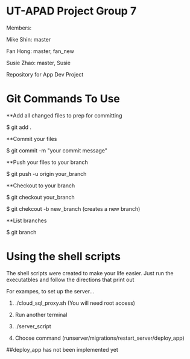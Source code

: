 # UT-APAD Project Group 7

Members:

Mike Shin: master

Fan Hong: master, fan_new

Susie Zhao: master, Susie


Repository for App Dev Project

# Git Commands To Use

**Add all changed files to prep for committing

$ git add . 

**Commit your files

$ git commit -m "your commit message"

**Push your files to your branch

$ git push -u origin your_branch

**Checkout to your branch

$ git checkout your_branch 

$ git chekcout -b new_branch (creates a new branch)

**List branches

$ git branch


# Using the shell scripts

The shell scripts were created to make your life easier. Just run the executatbles and follow the directions that print out

For exampes, to set up the server...

1) ./cloud_sql_proxy.sh    (You will need root access)

2) Run another terminal

3) ./server_script 

4) Choose command (runserver/migrations/restart_server/deploy_app)

##deploy_app has not been implemented yet 
